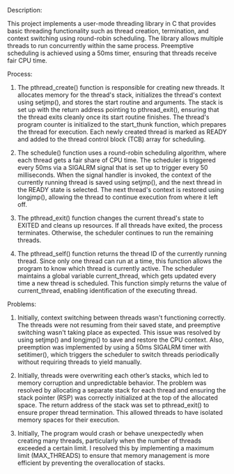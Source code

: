 Description:

This project implements a user-mode threading library in C that provides basic threading functionality such as thread creation, termination, and context switching using round-robin scheduling. The library allows multiple threads to run concurrently within the same process. Preemptive scheduling is achieved using a 50ms timer, ensuring that threads receive fair CPU time.



Process:

1) The pthread_create() function is responsible for creating new threads. It allocates memory for the thread's stack, initializes the thread's context using setjmp(), and stores the start routine and arguments.
The stack is set up with the return address pointing to pthread_exit(), ensuring that the thread exits cleanly once its start routine finishes. The thread's program counter is initialized to the start_thunk function, which prepares the thread for execution. Each newly created thread is marked as READY and added to the thread control block (TCB) array for scheduling.

2) The schedule() function uses a round-robin scheduling algorithm, where each thread gets a fair share of CPU time. The scheduler is triggered every 50ms via a SIGALRM signal that is set up to trigger every 50 milliseconds. When the signal handler is invoked, the context of the currently running thread is saved using setjmp(), and the next thread in the READY state is selected. The next thread's context is restored using longjmp(), allowing the thread to continue execution from where it left off.

3) The pthread_exit() function changes the current thread's state to EXITED and cleans up resources. If all threads have exited, the process terminates. Otherwise, the scheduler continues to run the remaining threads.

4) The pthread_self() function returns the thread ID of the currently running thread. Since only one thread can run at a time, this function allows the program to know which thread is currently active. The scheduler maintains a global variable current_thread, which gets updated every time a new thread is scheduled. This function simply returns the value of current_thread, enabling identification of the executing thread.



Problems: 

1) Initially, context switching between threads wasn't functioning correctly. The threads were not resuming from their saved state, and preemptive switching wasn't taking place as expected. This issue was resolved by using setjmp() and longjmp() to save and restore the CPU context. Also, preemption was implemented by using a 50ms SIGALRM timer with setitimer(), which triggers the scheduler to switch threads periodically without requiring threads to yield manually.

2) Initially, threads were overwriting each other’s stacks, which led to memory corruption and unpredictable behavior. The problem was resolved by allocating a separate stack for each thread and ensuring the stack pointer (RSP) was correctly initialized at the top of the allocated space. The return address of the stack was set to pthread_exit() to ensure proper thread termination. This allowed threads to have isolated memory spaces for their execution.

3) Initially, The program would crash or behave unexpectedly when creating many threads, particularly when the number of threads exceeded a certain limit. I resolved this by implementing a maximum limit (MAX_THREADS) to ensure that memory management is more efficient by preventing the overallocation of stacks.